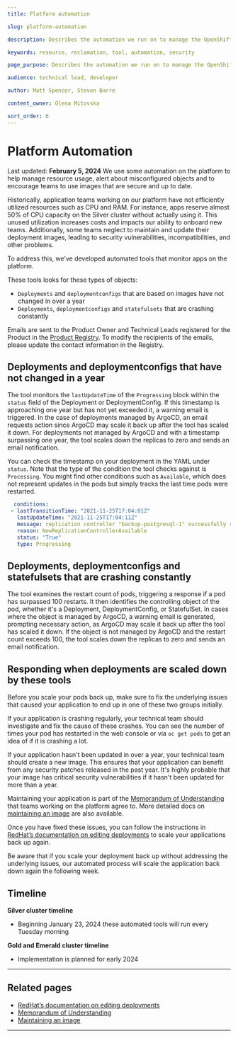 ```yaml
---
title: Platform automation

slug: platform-automation

description: Describes the automation we run on to manage the OpenShift platform.

keywords: resource, reclamation, tool, automation, security

page_purpose: Describes the automation we run on to manage the OpenShift platform.

audience: technical lead, developer

author: Matt Spencer, Steven Barre

content_owner: Olena Mitovska

sort_order: 6
---
```


# Platform Automation
Last updated: **February 5, 2024**
We use some automation on the platform to help manage resource usage, alert about misconfigured objects and to encourage teams to use images that are secure and up to date. 

Historically, application teams working on our platform have not efficiently utilized resources such as CPU and RAM. For instance, apps reserve almost 50% of CPU capacity on the Silver cluster without actually using it. This unused utilization increases costs and impacts our ability to onboard new teams. Additionally, some teams neglect to maintain and update their deployment images, leading to security vulnerabilities, incompatibilities, and other problems.

To address this, we’ve developed automated tools that monitor apps on the platform. 
 
These tools looks for these types of objects: 
- `Deployments` and `deploymentconfigs` that are based on images have not changed in over a year
- `Deployments`, `deploymentconfigs` and `statefulsets` that are crashing constantly 

Emails are sent to the Product Owner and Technical Leads registered for the Product in the [Product Registry](https://registry.developer.gov.bc.ca/). To modify the recipients of the emails, please update the contact information in the Registry.

## Deployments and deploymentconfigs that have not changed in a year 
The tool monitors the `lastUpdateTime` of the `Progressing` block within the `status` field of the Deployment or DeploymentConfig. If this timestamp is approaching one year but has not yet exceeded it, a warning email is triggered. In the case of deployments managed by ArgoCD, an email requests action since ArgoCD may scale it back up after the tool has scaled it down. For deployments not managed by ArgoCD and with a timestamp surpassing one year, the tool scales down the replicas to zero and sends an email notification.

You can check the timestamp on your deployment in the YAML under `status`. Note that the type of the condition the tool checks against is `Processing`. You might find other conditions such as `Available`, which does not represent updates in the pods but simply tracks the last time pods were restarted.
 
 ```yaml
   conditions:
  - lastTransitionTime: "2021-11-25T17:04:01Z"
    lastUpdateTime: "2021-11-25T17:04:11Z"
    message: replication controller "backup-postgresql-1" successfully rolled out
    reason: NewReplicationControllerAvailable
    status: "True"
    type: Progressing
  ```

## Deployments, deploymentconfigs and statefulsets that are crashing constantly

The tool examines the restart count of pods, triggering a response if a pod has surpassed 100 restarts. It then identifies the controlling object of the pod, whether it's a Deployment, DeploymentConfig, or StatefulSet. In cases where the object is managed by ArgoCD, a warning email is generated, prompting necessary action, as ArgoCD may scale it back up after the tool has scaled it down. If the object is not managed by ArgoCD and the restart count exceeds 100, the tool scales down the replicas to zero and sends an email notification.

## Responding when deployments are scaled down by these tools

Before you scale your pods back up, make sure to fix the underlying issues that caused your application to end up in one of these two groups initially.

 If your application is crashing regularly, your technical team should investigate and fix the cause of these crashes. You can see the number of times your pod has restarted in the web console or via `oc get pods` to get an idea of if it is crashing a lot.
 
If your application hasn't been updated in over a year, your technical team should create a new image. This ensures that your application can benefit from any security patches released in the past year. It's highly probable that your image has critical security vulnerabilities if it hasn't been updated for more than a year.
 
 Maintaining your application is part of the [Memorandum of Understanding](https://digital.gov.bc.ca/cloud/services/private/onboard/#memorandum) that teams working on the platform agree to. More detailed docs on [maintaining an image](https://docs.developer.gov.bc.ca/maintain-an-application/#maintain-images) are also available.

Once you have fixed these issues, you can follow the instructions in [RedHat’s documentation on editing deployments](https://docs.openshift.com/container-platform/4.12/applications/deployments/deployment-strategies.html#odc-editing-deployments_rolling-strategy) to scale your applications back up again. 
 
Be aware that if you scale your deployment back up without addressing the underlying issues, our automated process will scale the application back down again the following week.

## Timeline 

**Silver cluster timeline**
- Beginning January 23, 2024 these automated tools will run every Tuesday morning

**Gold and Emerald cluster timeline** 
- Implementation is planned for early 2024 

---
## Related pages
- [RedHat’s documentation on editing deployments](https://docs.openshift.com/container-platform/4.12/applications/deployments/deployment-strategies.html#odc-editing-deployments_rolling-strategy)
- [Memorandum of Understanding](https://digital.gov.bc.ca/cloud/services/private/onboard/#memorandum)
- [Maintaining an image](https://docs.developer.gov.bc.ca/maintain-an-application/#maintain-images)
---
